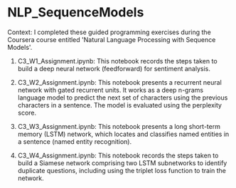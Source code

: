 # NLP_SequenceModels

Context: I completed these guided programming exercises during the Coursera course entitled 'Natural Language Processing with Sequence Models'.

1. C3_W1_Assignment.ipynb:
This notebook records the steps taken to build a deep neural network (feedforward) for sentiment analysis.

2. C3_W2_Assignment.ipynb:
This notebook presents a recurrent neural network with gated recurrent units. It works as a deep n-grams language model to predict the next set of characters using the previous characters in a sentence. The model is evaluated using the perplexity score.

3. C3_W3_Assignment.ipynb:
This notebook presents a long short-term memory (LSTM) network, which locates and classifies named entities in a sentence (named entity recognition).

4. C3_W4_Assignment.ipynb:
This notebook records the steps taken to build a Siamese network comprising two LSTM subnetworks to identify duplicate questions, including using the triplet loss function to train the network.
